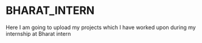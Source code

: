# BHARAT_INTERN
Here I am going to upload my projects which I have worked upon during my internship at Bharat intern
